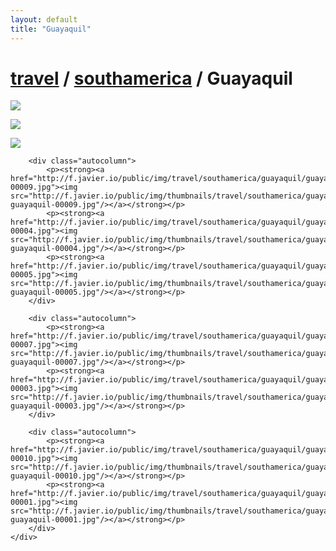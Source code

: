 ```yaml
---
layout: default
title: "Guayaquil"
---
```


<h1 class="page" style="padding-left:0%;"><a href="/travel.html">travel</a> / <a href="/travel/southamerica.html">southamerica</a> / Guayaquil</h1>
<div class="page">
    <div class="autowide">
        <div class="autocolumn">
            <p><strong><a href="http://f.javier.io/public/img/travel/southamerica/guayaquil/guayaquil-00002.jpg"><img src="http://f.javier.io/public/img/thumbnails/travel/southamerica/guayaquil/thumbnail-guayaquil-00002.jpg"/></a></strong></p>
            <p><strong><a href="http://f.javier.io/public/img/travel/southamerica/guayaquil/guayaquil-00006.jpg"><img src="http://f.javier.io/public/img/thumbnails/travel/southamerica/guayaquil/thumbnail-guayaquil-00006.jpg"/></a></strong></p>
            <p><strong><a href="http://f.javier.io/public/img/travel/southamerica/guayaquil/guayaquil-00008.jpg"><img src="http://f.javier.io/public/img/thumbnails/travel/southamerica/guayaquil/thumbnail-guayaquil-00008.jpg"/></a></strong></p>
        </div>

        <div class="autocolumn">
            <p><strong><a href="http://f.javier.io/public/img/travel/southamerica/guayaquil/guayaquil-00009.jpg"><img src="http://f.javier.io/public/img/thumbnails/travel/southamerica/guayaquil/thumbnail-guayaquil-00009.jpg"/></a></strong></p>
            <p><strong><a href="http://f.javier.io/public/img/travel/southamerica/guayaquil/guayaquil-00004.jpg"><img src="http://f.javier.io/public/img/thumbnails/travel/southamerica/guayaquil/thumbnail-guayaquil-00004.jpg"/></a></strong></p>
            <p><strong><a href="http://f.javier.io/public/img/travel/southamerica/guayaquil/guayaquil-00005.jpg"><img src="http://f.javier.io/public/img/thumbnails/travel/southamerica/guayaquil/thumbnail-guayaquil-00005.jpg"/></a></strong></p>
        </div>

        <div class="autocolumn">
            <p><strong><a href="http://f.javier.io/public/img/travel/southamerica/guayaquil/guayaquil-00007.jpg"><img src="http://f.javier.io/public/img/thumbnails/travel/southamerica/guayaquil/thumbnail-guayaquil-00007.jpg"/></a></strong></p>
            <p><strong><a href="http://f.javier.io/public/img/travel/southamerica/guayaquil/guayaquil-00003.jpg"><img src="http://f.javier.io/public/img/thumbnails/travel/southamerica/guayaquil/thumbnail-guayaquil-00003.jpg"/></a></strong></p>
        </div>

        <div class="autocolumn">
            <p><strong><a href="http://f.javier.io/public/img/travel/southamerica/guayaquil/guayaquil-00010.jpg"><img src="http://f.javier.io/public/img/thumbnails/travel/southamerica/guayaquil/thumbnail-guayaquil-00010.jpg"/></a></strong></p>
            <p><strong><a href="http://f.javier.io/public/img/travel/southamerica/guayaquil/guayaquil-00001.jpg"><img src="http://f.javier.io/public/img/thumbnails/travel/southamerica/guayaquil/thumbnail-guayaquil-00001.jpg"/></a></strong></p>
        </div>
    </div>
</div>
